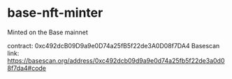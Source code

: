 # base-nft-minter
Minted on the Base mainnet

contract: 0xc492dcB09D9a9e0D74a25fB5f22de3A0D08f7DA4
Basescan link: https://basescan.org/address/0xc492dcb09d9a9e0d74a25fb5f22de3a0d08f7da4#code

